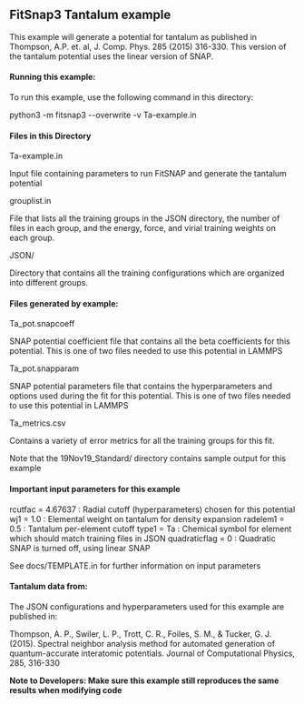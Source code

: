 ## FitSnap3 Tantalum example

This example will generate a potential for tantalum as published in 
Thompson, A.P. et. al, J. Comp. Phys. 285 (2015) 316-330.  This version 
of the tantalum potential uses the linear version of SNAP.

#### Running this example:

To run this example, use the following command in this directory:

python3 -m fitsnap3 --overwrite -v Ta-example.in

#### Files in this Directory

Ta-example.in 

Input file containing parameters to run FitSNAP and generate
the tantalum potential

grouplist.in

File that lists all the training groups in the JSON directory, 
the number of files in each group, and the energy, force, and virial training 
weights on each group.

JSON/

Directory that contains all the training configurations which are organized
into different groups.

#### Files generated by example:

Ta_pot.snapcoeff

SNAP potential coefficient file that contains all the beta coefficients for 
this potential.  This is one of two files needed to use this potential in LAMMPS

Ta_pot.snapparam

SNAP potential parameters file that contains the hyperparameters and options used during 
the fit for this potential.  This is one of two files needed to use this potential in LAMMPS

Ta_metrics.csv

Contains a variety of error metrics for all the training groups for this fit.

Note that the 19Nov19_Standard/ directory contains sample output for this example


#### Important input parameters for this example

rcutfac = 4.67637  : Radial cutoff (hyperparameters) chosen for this potential
wj1 = 1.0 : Elemental weight on tantalum for density expansion
radelem1 = 0.5 : Tantalum per-element cutoff 
type1 = Ta : Chemical symbol for element which should match training files in JSON
quadraticflag = 0 : Quadratic SNAP is turned off, using linear SNAP

See docs/TEMPLATE.in for further information on input parameters

#### Tantalum data from:

The JSON configurations and hyperparameters used for this example are published in:

Thompson, A. P., Swiler, L. P., Trott, C. R., Foiles, S. M., & Tucker, G. J. (2015). 
Spectral neighbor analysis method for automated generation of quantum-accurate interatomic 
potentials. Journal of Computational Physics, 285, 316-330

**Note to Developers: Make sure this example still reproduces the same results when modifying code**

